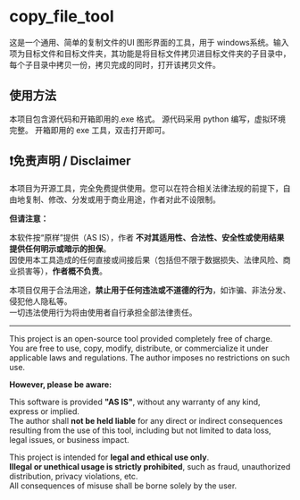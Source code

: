 # copy_file_tool
这是一个通用、简单的复制文件的UI 图形界面的工具，用于 windows系统。输入项为目标文件和目标文件夹，其功能是将目标文件拷贝进目标文件夹的子目录中，每个子目录中拷贝一份，拷贝完成的同时，打开该拷贝文件。

## 使用方法
本项目包含源代码和开箱即用的.exe 格式。
源代码采用 python 编写，虚拟环境完整。
开箱即用的 exe 工具，双击打开即可。

## ❗免责声明 / Disclaimer

本项目为开源工具，完全免费提供使用。您可以在符合相关法律法规的前提下，自由地复制、修改、分发或用于商业用途，作者对此不设限制。

**但请注意：**

本软件按“原样”提供（AS IS），作者 **不对其适用性、合法性、安全性或使用结果提供任何明示或暗示的担保**。  
因使用本工具造成的任何直接或间接后果（包括但不限于数据损失、法律风险、商业损害等），**作者概不负责**。

本项目仅用于合法用途，**禁止用于任何违法或不道德的行为**，如诈骗、非法分发、侵犯他人隐私等。  
一切违法使用行为将由使用者自行承担全部法律责任。

---

This project is an open-source tool provided completely free of charge.  
You are free to use, copy, modify, distribute, or commercialize it under applicable laws and regulations. The author imposes no restrictions on such use.

**However, please be aware:**

This software is provided **"AS IS"**, without any warranty of any kind, express or implied.  
The author shall **not be held liable** for any direct or indirect consequences resulting from the use of this tool, including but not limited to data loss, legal issues, or business impact.

This project is intended for **legal and ethical use only**.  
**Illegal or unethical usage is strictly prohibited**, such as fraud, unauthorized distribution, privacy violations, etc.  
All consequences of misuse shall be borne solely by the user.
